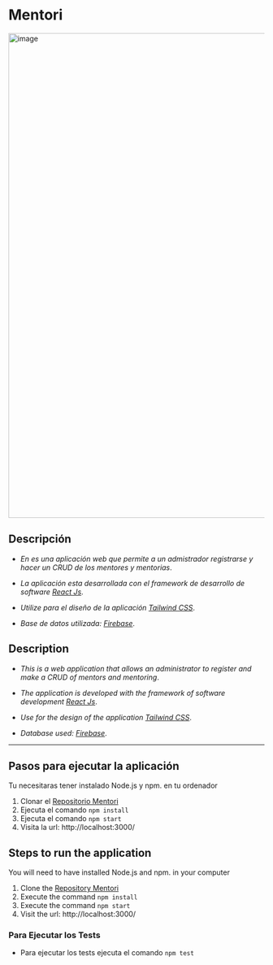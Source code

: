 # **Mentori**
<img width="954" alt="image" src="https://user-images.githubusercontent.com/90290626/166159094-4d42d47e-e8b7-49c9-9352-f63e3b4455f4.png">



## **Descripción**

- _En es una aplicación web que permite a un admistrador registrarse y hacer un CRUD de los mentores y mentorias_.

- _La aplicación esta desarrollada con el framework de desarrollo de software [React Js](https://facebook.github.io/react/)_.

- _Utilize para el diseño de la aplicación [Tailwind CSS](https://tailwindcss.com/)_.

- _Base de datos utilizada: [Firebase](https://firebase.google.com/)_.

## **Description**

- _This is a web application that allows an administrator to register and make a CRUD of mentors and mentoring_.

- _The application is developed with the framework of software development [React Js](https://facebook.github.io/react/)_.

- _Use for the design of the application [Tailwind CSS](https://tailwindcss.com/)_.

- _Database used: [Firebase](https://firebase.google.com/)_.

<hr>

## **Pasos para ejecutar la aplicación**

Tu necesitaras tener instalado Node.js y npm.
en tu ordenador

1. Clonar el [Repositorio Mentori](https://github.com/Dsp5502/Mentori.git)
2. Ejecuta el comando `npm install`
3. Ejecuta el comando `npm start`
4. Visita la url: http://localhost:3000/

## **Steps to run the application**

You will need to have installed Node.js and npm.
in your computer

1. Clone the [Repository Mentori](https://github.com/Dsp5502/Mentori.git)
2. Execute the command `npm install`
3. Execute the command `npm start`
4. Visit the url: http://localhost:3000/

### Para Ejecutar los Tests

- Para ejecutar los tests ejecuta el comando `npm test`
